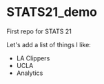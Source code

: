 # STATS21_demo
First repo for STATS 21

Let's add a list of things I like:

+ LA Clippers
+ UCLA 
+ Analytics
